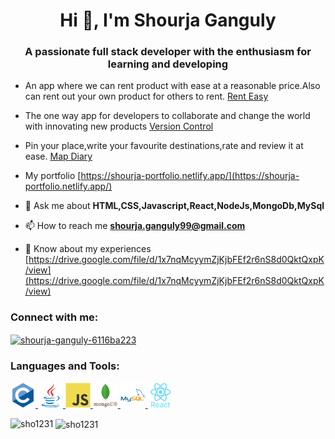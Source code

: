 <h1 align="center">Hi 👋, I'm Shourja Ganguly</h1>
<h3 align="center">A passionate full stack developer with the enthusiasm for learning and developing</h3>

- An app where we can rent product with ease at a reasonable price.Also can rent out your own product for others to rent. [Rent Easy](https://renteasy123.netlify.app/)

- The one way app for developers to collaborate and change the world with innovating new products [Version Control](https://vcfront.netlify.app/)

- Pin your place,write your favourite destinations,rate and review it at ease. [Map Diary](https://vermillion-daifuku-4d4c75.netlify.app/)

- My portfolio [https://shourja-portfolio.netlify.app/](https://shourja-portfolio.netlify.app/)

- 💬 Ask me about **HTML,CSS,Javascript,React,NodeJs,MongoDb,MySql**

- 📫 How to reach me **shourja.ganguly99@gmail.com**

- 📄 Know about my experiences [https://drive.google.com/file/d/1x7nqMcyymZjKjbFEf2r6nS8d0QktQxpK/view](https://drive.google.com/file/d/1x7nqMcyymZjKjbFEf2r6nS8d0QktQxpK/view)

<h3 align="left">Connect with me:</h3>
<p align="left">
<a href="https://linkedin.com/in/shourja-ganguly-6116ba223" target="blank"><img align="center" src="https://raw.githubusercontent.com/rahuldkjain/github-profile-readme-generator/master/src/images/icons/Social/linked-in-alt.svg" alt="shourja-ganguly-6116ba223" height="30" width="40" /></a>
</p>

<h3 align="left">Languages and Tools:</h3>
<p align="left"> <a href="https://www.cprogramming.com/" target="_blank" rel="noreferrer"> <img src="https://raw.githubusercontent.com/devicons/devicon/master/icons/c/c-original.svg" alt="c" width="40" height="40"/> </a> <a href="https://www.java.com" target="_blank" rel="noreferrer"> <img src="https://raw.githubusercontent.com/devicons/devicon/master/icons/java/java-original.svg" alt="java" width="40" height="40"/> </a> <a href="https://developer.mozilla.org/en-US/docs/Web/JavaScript" target="_blank" rel="noreferrer"> <img src="https://raw.githubusercontent.com/devicons/devicon/master/icons/javascript/javascript-original.svg" alt="javascript" width="40" height="40"/> </a> <a href="https://www.mongodb.com/" target="_blank" rel="noreferrer"> <img src="https://raw.githubusercontent.com/devicons/devicon/master/icons/mongodb/mongodb-original-wordmark.svg" alt="mongodb" width="40" height="40"/> </a> <a href="https://www.mysql.com/" target="_blank" rel="noreferrer"> <img src="https://raw.githubusercontent.com/devicons/devicon/master/icons/mysql/mysql-original-wordmark.svg" alt="mysql" width="40" height="40"/> </a> <a href="https://reactjs.org/" target="_blank" rel="noreferrer"> <img src="https://raw.githubusercontent.com/devicons/devicon/master/icons/react/react-original-wordmark.svg" alt="react" width="40" height="40"/> </a> </p>

<p><img align="left" src="https://github-readme-stats.vercel.app/api/top-langs?username=sho1231&show_icons=true&locale=en&layout=compact" alt="sho1231" /></p>

<p>&nbsp;<img align="center" src="https://github-readme-stats.vercel.app/api?username=sho1231&show_icons=true&locale=en" alt="sho1231" /></p>
